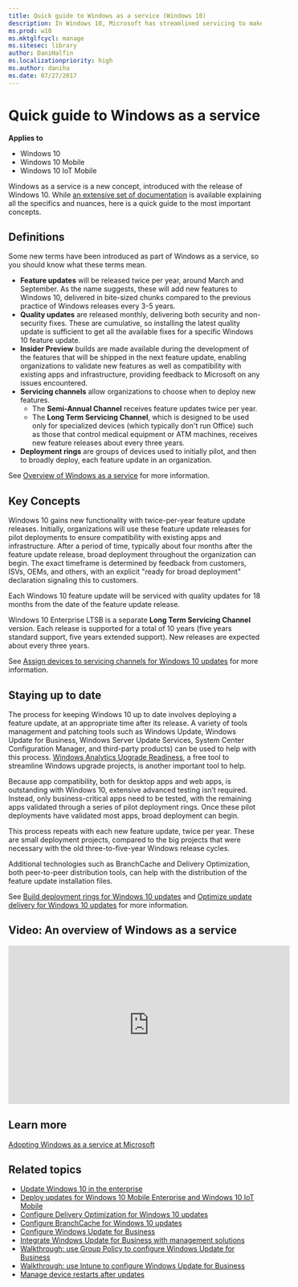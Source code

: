 ```yaml
---
title: Quick guide to Windows as a service (Windows 10)
description: In Windows 10, Microsoft has streamlined servicing to make operating system updates simpler to test, manage, and deploy.
ms.prod: w10
ms.mktglfcycl: manage
ms.sitesec: library
author: DaniHalfin
ms.localizationpriority: high
ms.author: daniha
ms.date: 07/27/2017
---
```


# Quick guide to Windows as a service


**Applies to**

- Windows 10
- Windows 10 Mobile
- Windows 10 IoT Mobile

Windows as a service is a new concept, introduced with the release of Windows 10.  While [an extensive set of documentation](index.md) is available explaining all the specifics and nuances, here is a quick guide to the most important concepts.

## Definitions

Some new terms have been introduced as part of Windows as a service, so you should know what these terms mean.
- **Feature updates** will be released twice per year, around March and September.  As the name suggests, these will add new features to Windows 10, delivered in bite-sized chunks compared to the previous practice of Windows releases every 3-5 years.
- **Quality updates** are released monthly, delivering both security and non-security fixes.  These are cumulative, so installing the latest quality update is sufficient to get all the available fixes for a specific Windows 10 feature update.
- **Insider Preview** builds are made available during the development of the features that will be shipped in the next feature update, enabling organizations to validate new features as well as compatibility with existing apps and infrastructure, providing feedback to Microsoft on any issues encountered.
- **Servicing channels** allow organizations to choose when to deploy new features. 
    - The **Semi-Annual Channel** receives feature updates twice per year. 
    - The **Long Term Servicing Channel**, which is designed to be used only for specialized devices (which typically don't run Office) such as those that control medical equipment or ATM machines, receives new feature releases about every three years.
- **Deployment rings** are groups of devices used to initially pilot, and then to broadly deploy, each feature update in an organization.  

See [Overview of Windows as a service](waas-overview.md) for more information.

## Key Concepts

Windows 10 gains new functionality with twice-per-year feature update releases.  Initially, organizations will use these feature update releases for pilot deployments to ensure compatibility with existing apps and infrastructure.  After a period of time, typically about four months after the feature update release, broad deployment throughout the organization can begin. The exact timeframe is determined by feedback from customers, ISVs, OEMs, and others, with an explicit "ready for broad deployment" declaration signaling this to customers.

Each Windows 10 feature update will be serviced with quality updates for 18 months from the date of the feature update release. 

Windows 10 Enterprise LTSB is a separate **Long Term Servicing Channel** version.  Each release is supported for a total of 10 years (five years standard support, five years extended support).  New releases are expected about every three years.

See [Assign devices to servicing channels for Windows 10 updates](waas-servicing-channels-windows-10-updates.md) for more information.

## Staying up to date

The process for keeping Windows 10 up to date involves deploying a feature update, at an appropriate time after its release.  A variety of tools management and patching tools such as Windows Update, Windows Update for Business, Windows Server Update Services, System Center Configuration Manager, and third-party products) can be used to help with this process.  [Windows Analytics Upgrade Readiness](https://www.microsoft.com/en-us/WindowsForBusiness/windows-analytics), a free tool to streamline Windows upgrade projects, is another important tool to help.

Because app compatibility, both for desktop apps and web apps, is outstanding with Windows 10, extensive advanced testing isn’t required.  Instead, only business-critical apps need to be tested, with the remaining apps validated through a series of pilot deployment rings.  Once these pilot deployments have validated most apps, broad deployment can begin.

This process repeats with each new feature update, twice per year.  These are small deployment projects, compared to the big projects that were necessary with the old three-to-five-year Windows release cycles.

Additional technologies such as BranchCache and Delivery Optimization, both peer-to-peer distribution tools, can help with the distribution of the feature update installation files.

See [Build deployment rings for Windows 10 updates](waas-deployment-rings-windows-10-updates.md) and [Optimize update delivery for Windows 10 updates](waas-optimize-windows-10-updates.md) for more information.

## Video: An overview of Windows as a service

<iframe width="560" height="315" src="https://www.youtube.com/embed/qSAsiM01GOU" frameborder="0" allowfullscreen></iframe> 
 
## Learn more

[Adopting Windows as a service at Microsoft](https://www.microsoft.com/itshowcase/Article/Content/851/Adopting-Windows-as-a-service-at-Microsoft)


## Related topics

- [Update Windows 10 in the enterprise](index.md)
- [Deploy updates for Windows 10 Mobile Enterprise and Windows 10 IoT Mobile](waas-mobile-updates.md) 
- [Configure Delivery Optimization for Windows 10 updates](waas-delivery-optimization.md)
- [Configure BranchCache for Windows 10 updates](waas-branchcache.md)
- [Configure Windows Update for Business](waas-configure-wufb.md)
- [Integrate Windows Update for Business with management solutions](waas-integrate-wufb.md)
- [Walkthrough: use Group Policy to configure Windows Update for Business](waas-wufb-group-policy.md)
- [Walkthrough: use Intune to configure Windows Update for Business](waas-wufb-intune.md)
- [Manage device restarts after updates](waas-restart.md)








